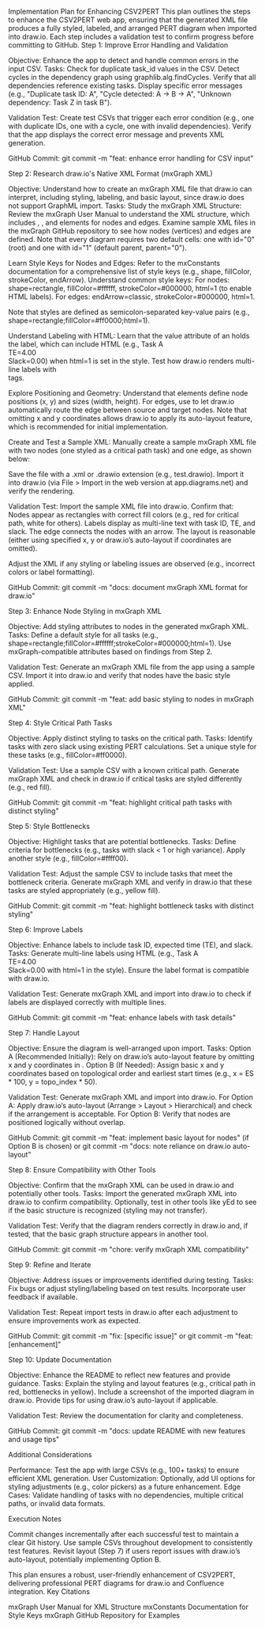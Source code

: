Implementation Plan for Enhancing CSV2PERT
This plan outlines the steps to enhance the CSV2PERT web app, ensuring that the generated XML file produces a fully styled, labeled, and arranged PERT diagram when imported into draw.io. Each step includes a validation test to confirm progress before committing to GitHub.
Step 1: Improve Error Handling and Validation

Objective: Enhance the app to detect and handle common errors in the input CSV.
Tasks:
Check for duplicate task_id values in the CSV.
Detect cycles in the dependency graph using graphlib.alg.findCycles.
Verify that all dependencies reference existing tasks.
Display specific error messages (e.g., "Duplicate task ID: A", "Cycle detected: A → B → A", "Unknown dependency: Task Z in task B").


Validation Test:
Create test CSVs that trigger each error condition (e.g., one with duplicate IDs, one with a cycle, one with invalid dependencies).
Verify that the app displays the correct error message and prevents XML generation.


GitHub Commit: git commit -m "feat: enhance error handling for CSV input"

Step 2: Research draw.io's Native XML Format (mxGraph XML)

Objective: Understand how to create an mxGraph XML file that draw.io can interpret, including styling, labeling, and basic layout, since draw.io does not support GraphML import.
Tasks:
Study the mxGraph XML Structure:
Review the mxGraph User Manual to understand the XML structure, which includes <mxGraphModel>, <root>, and <mxCell> elements for nodes and edges.
Examine sample XML files in the mxGraph GitHub repository to see how nodes (vertices) and edges are defined.
Note that every diagram requires two default cells: one with id="0" (root) and one with id="1" (default parent, parent="0").


Learn Style Keys for Nodes and Edges:
Refer to the mxConstants documentation for a comprehensive list of style keys (e.g., shape, fillColor, strokeColor, endArrow).
Understand common style keys:
For nodes: shape=rectangle, fillColor=#ffffff, strokeColor=#000000, html=1 (to enable HTML labels).
For edges: endArrow=classic, strokeColor=#000000, html=1.


Note that styles are defined as semicolon-separated key-value pairs (e.g., shape=rectangle;fillColor=#ff0000;html=1).


Understand Labeling with HTML:
Learn that the value attribute of an <mxCell> holds the label, which can include HTML (e.g., Task A<br>TE=4.00<br>Slack=0.00) when html=1 is set in the style.
Test how draw.io renders multi-line labels with <br> tags.


Explore Positioning and Geometry:
Understand that <mxGeometry> elements define node positions (x, y) and sizes (width, height).
For edges, use <mxGeometry relative="1"> to let draw.io automatically route the edge between source and target nodes.
Note that omitting x and y coordinates allows draw.io to apply its auto-layout feature, which is recommended for initial implementation.


Create and Test a Sample XML:
Manually create a sample mxGraph XML file with two nodes (one styled as a critical path task) and one edge, as shown below:<mxGraphModel>
  <root>
    <mxCell id="0"/>
    <mxCell id="1" parent="0"/>
    <mxCell id="taskA" value="Task A&lt;br&gt;TE=4.00&lt;br&gt;Slack=0.00" style="shape=rectangle;fillColor=#ff0000;strokeColor=#000000;html=1" vertex="1" parent="1">
      <mxGeometry x="100" y="100" width="80" height="40" as="geometry"/>
    </mxCell>
    <mxCell id="taskB" value="Task B&lt;br&gt;TE=3.00&lt;br&gt;Slack=1.00" style="shape=rectangle;fillColor=#ffffff;strokeColor=#000000;html=1" vertex="1" parent="1">
      <mxGeometry x="200" y="100" width="80" height="40" as="geometry"/>
    </mxCell>
    <mxCell id="edge1" source="taskA" target="taskB" style="endArrow=classic;strokeColor=#000000;html=1" edge="1" parent="1">
      <mxGeometry relative="1" as="geometry"/>
    </mxCell>
  </root>
</mxGraphModel>


Save the file with a .xml or .drawio extension (e.g., test.drawio).
Import it into draw.io (via File > Import in the web version at app.diagrams.net) and verify the rendering.




Validation Test:
Import the sample XML file into draw.io.
Confirm that:
Nodes appear as rectangles with correct fill colors (e.g., red for critical path, white for others).
Labels display as multi-line text with task ID, TE, and slack.
The edge connects the nodes with an arrow.
The layout is reasonable (either using specified x, y or draw.io’s auto-layout if coordinates are omitted).


Adjust the XML if any styling or labeling issues are observed (e.g., incorrect colors or label formatting).


GitHub Commit: git commit -m "docs: document mxGraph XML format for draw.io"

Step 3: Enhance Node Styling in mxGraph XML

Objective: Add styling attributes to nodes in the generated mxGraph XML.
Tasks:
Define a default style for all tasks (e.g., shape=rectangle;fillColor=#ffffff;strokeColor=#000000;html=1).
Use mxGraph-compatible attributes based on findings from Step 2.


Validation Test:
Generate an mxGraph XML file from the app using a sample CSV.
Import it into draw.io and verify that nodes have the basic style applied.


GitHub Commit: git commit -m "feat: add basic styling to nodes in mxGraph XML"

Step 4: Style Critical Path Tasks

Objective: Apply distinct styling to tasks on the critical path.
Tasks:
Identify tasks with zero slack using existing PERT calculations.
Set a unique style for these tasks (e.g., fillColor=#ff0000).


Validation Test:
Use a sample CSV with a known critical path.
Generate mxGraph XML and check in draw.io if critical tasks are styled differently (e.g., red fill).


GitHub Commit: git commit -m "feat: highlight critical path tasks with distinct styling"

Step 5: Style Bottlenecks

Objective: Highlight tasks that are potential bottlenecks.
Tasks:
Define criteria for bottlenecks (e.g., tasks with slack < 1 or high variance).
Apply another style (e.g., fillColor=#ffff00).


Validation Test:
Adjust the sample CSV to include tasks that meet the bottleneck criteria.
Generate mxGraph XML and verify in draw.io that these tasks are styled appropriately (e.g., yellow fill).


GitHub Commit: git commit -m "feat: highlight bottleneck tasks with distinct styling"

Step 6: Improve Labels

Objective: Enhance labels to include task ID, expected time (TE), and slack.
Tasks:
Generate multi-line labels using HTML (e.g., Task A<br>TE=4.00<br>Slack=0.00 with html=1 in the style).
Ensure the label format is compatible with draw.io.


Validation Test:
Generate mxGraph XML and import into draw.io to check if labels are displayed correctly with multiple lines.


GitHub Commit: git commit -m "feat: enhance labels with task details"

Step 7: Handle Layout

Objective: Ensure the diagram is well-arranged upon import.
Tasks:
Option A (Recommended Initially): Rely on draw.io’s auto-layout feature by omitting x and y coordinates in <mxGeometry>.
Option B (If Needed): Assign basic x and y coordinates based on topological order and earliest start times (e.g., x = ES * 100, y = topo_index * 50).


Validation Test:
Generate mxGraph XML and import into draw.io.
For Option A: Apply draw.io’s auto-layout (Arrange > Layout > Hierarchical) and check if the arrangement is acceptable.
For Option B: Verify that nodes are positioned logically without overlap.


GitHub Commit: git commit -m "feat: implement basic layout for nodes" (if Option B is chosen) or git commit -m "docs: note reliance on draw.io auto-layout"

Step 8: Ensure Compatibility with Other Tools

Objective: Confirm that the mxGraph XML can be used in draw.io and potentially other tools.
Tasks:
Import the generated mxGraph XML into draw.io to confirm compatibility.
Optionally, test in other tools like yEd to see if the basic structure is recognized (styling may not transfer).


Validation Test:
Verify that the diagram renders correctly in draw.io and, if tested, that the basic graph structure appears in another tool.


GitHub Commit: git commit -m "chore: verify mxGraph XML compatibility"

Step 9: Refine and Iterate

Objective: Address issues or improvements identified during testing.
Tasks:
Fix bugs or adjust styling/labeling based on test results.
Incorporate user feedback if available.


Validation Test:
Repeat import tests in draw.io after each adjustment to ensure improvements work as expected.


GitHub Commit: git commit -m "fix: [specific issue]" or git commit -m "feat: [enhancement]"

Step 10: Update Documentation

Objective: Enhance the README to reflect new features and provide guidance.
Tasks:
Explain the styling and layout features (e.g., critical path in red, bottlenecks in yellow).
Include a screenshot of the imported diagram in draw.io.
Provide tips for using draw.io’s auto-layout if applicable.


Validation Test:
Review the documentation for clarity and completeness.


GitHub Commit: git commit -m "docs: update README with new features and usage tips"

Additional Considerations

Performance: Test the app with large CSVs (e.g., 100+ tasks) to ensure efficient XML generation.
User Customization: Optionally, add UI options for styling adjustments (e.g., color pickers) as a future enhancement.
Edge Cases: Validate handling of tasks with no dependencies, multiple critical paths, or invalid data formats.

Execution Notes

Commit changes incrementally after each successful test to maintain a clear Git history.
Use sample CSVs throughout development to consistently test features.
Revisit layout (Step 7) if users report issues with draw.io’s auto-layout, potentially implementing Option B.

This plan ensures a robust, user-friendly enhancement of CSV2PERT, delivering professional PERT diagrams for draw.io and Confluence integration.
Key Citations

mxGraph User Manual for XML Structure
mxConstants Documentation for Style Keys
mxGraph GitHub Repository for Examples